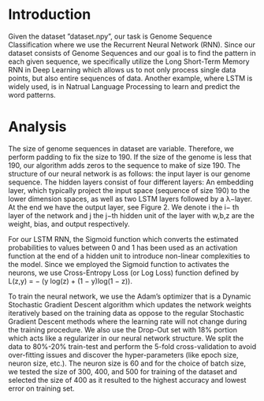 # Introduction
Given the dataset ”dataset.npy”, our task is Genome Sequence Classification where we use the Recurrent Neural Network (RNN). 
Since our dataset consists of Genome Sequences and our goal is to find the pattern in each given sequence, we specifically 
utilize the Long Short-Term Memory RNN in Deep Learning which allows us to not only process single data points, but also 
entire sequences of data. Another example, where LSTM is widely used, is in Natrual Language Processing to learn and predict 
the word patterns.

# Analysis
The size of genome sequences in dataset are variable. Therefore, we perform padding to fix the size to 190. If the size of the 
genome is less that 190, our algorithm adds zeros to the sequence to make of size 190. The structure of our 
neural network is as follows: the input layer is our genome sequence. The hidden layers consist of four different layers: 
An embedding layer, which typically project the input space (sequence of size 190) to the lower dimension spaces, as well as 
two LSTM layers followed by a λ−layer. At the end we have the output layer, see Figure 2. We denote i the i− th layer of the 
network and j the j−th hidden unit of the layer with w,b,z are the weight, bias, and output respectively.

For our LSTM RNN, the Sigmoid function which converts the estimated probabilities to values between 0 and 1 has been used as 
an activation function at the end of a hidden unit to introduce non-linear complexities to the model. Since we employed the 
Sigmoid function to activates the neurons, we use Cross-Entropy Loss (or Log Loss) function defined by 
L(z,y) = − (y log(z) + (1 − y)log(1 − z)).

To train the neural network, we use the Adam’s optimizer that is a Dynamic Stochastic Gradient Descent algorithm which 
updates the network weights iteratively based on the training data as oppose to the regular Stochastic Gradient Descent 
methods where the learning rate will not change during the training procedure. We also use the Drop-Out set with 18% portion
which acts like a regularizer in our neural network structure. We split the data to 80%-20% train-test and perform the 
5-fold cross-validation to avoid over-fitting issues and discover the hyper-parameters (like epoch size, neuron size, etc.).
The neuron size is 60 and for the choice of batch size, we tested the size of 300, 400, and 500 for training of the dataset
and selected the size of 400 as it resulted to the highest accuracy and lowest error on training set. 
